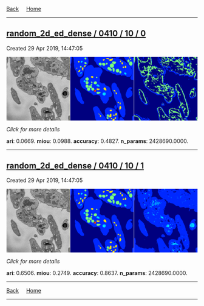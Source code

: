 
[Back](..)&nbsp;&nbsp;&nbsp;&nbsp;&nbsp;[Home](https://leapmanlab.github.io/snapshots)

---

<div class="summary"><a href="0"><h2>random_2d_ed_dense / 0410 / 10 / 0</h2></a><p>Created 29 Apr 2019, 14:47:05
</p><a href="0"><img src="0/media/summary.png" align="center"></a><p>
<i>Click for more details</i>
</p></div>

**ari**: 0.0669. **miou**: 0.0988. **accuracy**: 0.4827. **n_params**: 2428690.0000. 

---

<div class="summary"><a href="1"><h2>random_2d_ed_dense / 0410 / 10 / 1</h2></a><p>Created 29 Apr 2019, 14:47:05
</p><a href="1"><img src="1/media/summary.png" align="center"></a><p>
<i>Click for more details</i>
</p></div>

**ari**: 0.6506. **miou**: 0.2749. **accuracy**: 0.8637. **n_params**: 2428690.0000. 

---

[Back](..)&nbsp;&nbsp;&nbsp;&nbsp;&nbsp;[Home](https://leapmanlab.github.io/snapshots)

---
